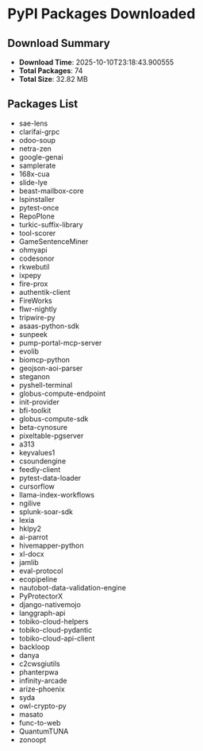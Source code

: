 # PyPI Packages Downloaded

## Download Summary
- **Download Time**: 2025-10-10T23:18:43.900555
- **Total Packages**: 74
- **Total Size**: 32.82 MB

## Packages List
- sae-lens
- clarifai-grpc
- odoo-soup
- netra-zen
- google-genai
- samplerate
- 168x-cua
- slide-lye
- beast-mailbox-core
- lspinstaller
- pytest-once
- RepoPlone
- turkic-suffix-library
- tool-scorer
- GameSentenceMiner
- ohmyapi
- codesonor
- rkwebutil
- ixpepy
- fire-prox
- authentik-client
- FireWorks
- flwr-nightly
- tripwire-py
- asaas-python-sdk
- sunpeek
- pump-portal-mcp-server
- evolib
- biomcp-python
- geojson-aoi-parser
- steganon
- pyshell-terminal
- globus-compute-endpoint
- init-provider
- bfi-toolkit
- globus-compute-sdk
- beta-cynosure
- pixeltable-pgserver
- a313
- keyvalues1
- csoundengine
- feedly-client
- pytest-data-loader
- cursorflow
- llama-index-workflows
- ngilive
- splunk-soar-sdk
- lexia
- hklpy2
- ai-parrot
- hivemapper-python
- xl-docx
- jamlib
- eval-protocol
- ecopipeline
- nautobot-data-validation-engine
- PyProtectorX
- django-nativemojo
- langgraph-api
- tobiko-cloud-helpers
- tobiko-cloud-pydantic
- tobiko-cloud-api-client
- backloop
- danya
- c2cwsgiutils
- phanterpwa
- infinity-arcade
- arize-phoenix
- syda
- owl-crypto-py
- masato
- func-to-web
- QuantumTUNA
- zonoopt
